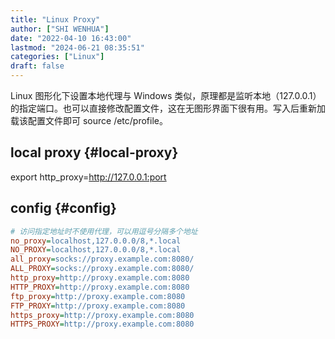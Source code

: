 ```yaml
---
title: "Linux Proxy"
author: ["SHI WENHUA"]
date: "2022-04-10 16:43:00"
lastmod: "2024-06-21 08:35:51"
categories: ["Linux"]
draft: false
---
```


Linux 图形化下设置本地代理与 Windows 类似，原理都是监听本地（127.0.0.1）的指定端口。也可以直接修改配置文件，这在无图形界面下很有用。写入后重新加载该配置文件即可 source /etc/profile。


## local proxy {#local-proxy}

export http_proxy=<http://127.0.0.1:port>


## config {#config}

```cfg
# 访问指定地址时不使用代理，可以用逗号分隔多个地址
no_proxy=localhost,127.0.0.0/8,*.local
NO_PROXY=localhost,127.0.0.0/8,*.local
all_proxy=socks://proxy.example.com:8080/
ALL_PROXY=socks://proxy.example.com:8080/
http_proxy=http://proxy.example.com:8080
HTTP_PROXY=http://proxy.example.com:8080
ftp_proxy=http://proxy.example.com:8080
FTP_PROXY=http://proxy.example.com:8080
https_proxy=http://proxy.example.com:8080
HTTPS_PROXY=http://proxy.example.com:8080
```

